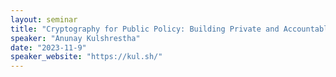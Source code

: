 ```yaml
---
layout: seminar
title: "Cryptography for Public Policy: Building Private and Accountable Systems"
speaker: "Anunay Kulshrestha"
date: "2023-11-9"
speaker_website: "https://kul.sh/"
---
```

